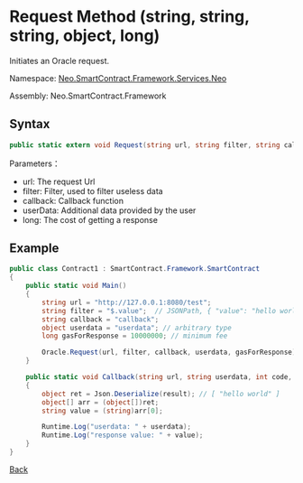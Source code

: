 # Request Method (string, string, string, object, long)

Initiates an Oracle request.

Namespace: [Neo.SmartContract.Framework.Services.Neo](../../neo.md)

Assembly: Neo.SmartContract.Framework

## Syntax

```c#
public static extern void Request(string url, string filter, string callback, object userData, long gasForResponse);
```

Parameters：

- url: The request Url
- filter: Filter, used to filter useless data
- callback: Callback function
- userData: Additional data provided by the user
- long: The cost of getting a response

## Example

```c#
public class Contract1 : SmartContract.Framework.SmartContract
{
    public static void Main()
    {
        string url = "http://127.0.0.1:8080/test";
        string filter = "$.value";  // JSONPath, { "value": "hello world" }
        string callback = "callback";
        object userdata = "userdata"; // arbitrary type
        long gasForResponse = 10000000; // minimum fee 

        Oracle.Request(url, filter, callback, userdata, gasForResponse);
    }

    public static void Callback(string url, string userdata, int code, string result)
    {
        object ret = Json.Deserialize(result); // [ "hello world" ]
        object[] arr = (object[])ret;
        string value = (string)arr[0];

        Runtime.Log("userdata: " + userdata);
        Runtime.Log("response value: " + value);
    }
}
```

[Back](../Oracle.md)